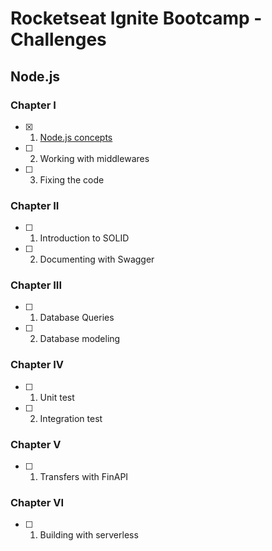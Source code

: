 # Rocketseat Ignite Bootcamp - Challenges

## Node.js
### Chapter I
- [x] 1. [Node.js concepts](https://github.com/raiffsaid/ignite-nodejs-challenges/tree/main/challenge01)
- [ ] 2. Working with middlewares
- [ ] 3. Fixing the code

### Chapter II
- [ ] 1. Introduction to SOLID
- [ ] 2. Documenting with Swagger

### Chapter III
- [ ] 1. Database Queries
- [ ] 2. Database modeling

### Chapter IV
- [ ] 1. Unit test
- [ ] 2. Integration test

### Chapter V
- [ ] 1. Transfers with FinAPI

### Chapter VI
- [ ] 1. Building with serverless

